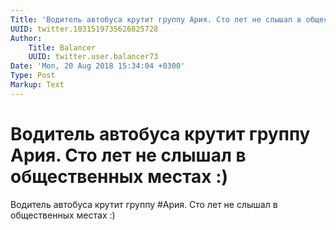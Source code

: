 ```yaml
---
Title: 'Водитель автобуса крутит группу Ария. Сто лет не слышал в общественных местах :)'
UUID: twitter.1031519735626825728
Author:
    Title: Balancer
    UUID: twitter.user.balancer73
Date: 'Mon, 20 Aug 2018 15:34:04 +0300'
Type: Post
Markup: Text
---
```


# Водитель автобуса крутит группу Ария. Сто лет не слышал в общественных местах :)

Водитель автобуса крутит группу #Ария. Сто лет не слышал в
общественных местах :)
